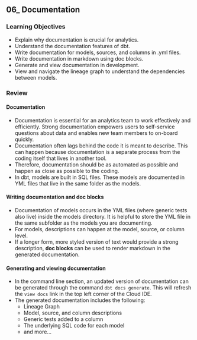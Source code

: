 ## 06_ Documentation

### Learning Objectives
- Explain why documentation is crucial for analytics.
- Understand the documentation features of dbt.
- Write documentation for models, sources, and columns in .yml files.
- Write documentation in markdown using doc blocks.
- Generate and view documentation in development.
- View and navigate the lineage graph to understand the dependencies between models.

### Review

#### Documentation
- Documentation is essential for an analytics team to work effectively and efficiently. Strong documentation empowers users to self-service questions about data and enables new team members to on-board quickly.
- Documentation often lags behind the code it is meant to describe. This can happen because documentation is a separate process from the coding itself that lives in another tool.
- Therefore, documentation should be as automated as possible and happen as close as possible to the coding.
- In dbt, models are built in SQL files. These models are documented in YML files that live in the same folder as the models.

#### Writing documentation and doc blocks
- Documentation of models occurs in the YML files (where generic tests also live) inside the models directory. It is helpful to store the YML file in the same subfolder as the models you are documenting.
- For models, descriptions can happen at the model, source, or column level.
- If a longer form, more styled version of text would provide a strong description, **doc blocks** can be used to render markdown in the generated documentation.

#### Generating and viewing documentation
- In the command line section, an updated version of documentation can be generated through the command ```dbt docs generate```. This will refresh the `view docs` link in the top left corner of the Cloud IDE.
- The generated documentation includes the following:
  - Lineage Graph
  - Model, source, and column descriptions
  - Generic tests added to a column
  - The underlying SQL code for each model
  - and more...